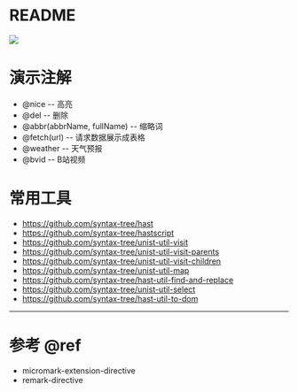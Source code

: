 # README

![](https://luo0412.oss-cn-hangzhou.aliyuncs.com/1652367122811-pxAjFSRf42d7.png)

# 演示注解

- @nice -- 高亮
- @del -- 删除
- @abbr(abbrName, fullName) -- 缩略词
- @fetch(url) -- 请求数据展示成表格
- @weather -- 天气预报
- @bvid -- B站视频

# 常用工具

- https://github.com/syntax-tree/hast
- https://github.com/syntax-tree/hastscript
- https://github.com/syntax-tree/unist-util-visit
- https://github.com/syntax-tree/unist-util-visit-parents
- https://github.com/syntax-tree/unist-util-visit-children
- https://github.com/syntax-tree/unist-util-map
- https://github.com/syntax-tree/hast-util-find-and-replace
- https://github.com/syntax-tree/unist-util-select
- https://github.com/syntax-tree/hast-util-to-dom

---

# 参考 @ref

- micromark-extension-directive
- remark-directive
